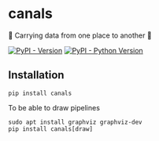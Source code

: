 # canals

🌊 Carrying data from one place to another 🌊

[![PyPI - Version](https://img.shields.io/pypi/v/canals.svg)](https://pypi.org/project/canals)
[![PyPI - Python Version](https://img.shields.io/pypi/pyversions/canals.svg)](https://pypi.org/project/canals)

## Installation

```console
pip install canals
```

To be able to draw pipelines
```console
sudo apt install graphviz graphviz-dev
pip install canals[draw]
```
